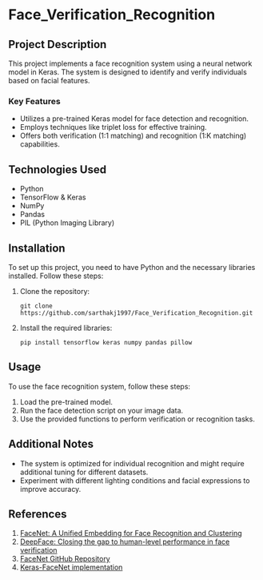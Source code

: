 # Face_Verification_Recognition


## Project Description
This project implements a face recognition system using a neural network model in Keras. The system is designed to identify and verify individuals based on facial features.

### Key Features
- Utilizes a pre-trained Keras model for face detection and recognition.
- Employs techniques like triplet loss for effective training.
- Offers both verification (1:1 matching) and recognition (1:K matching) capabilities.

## Technologies Used
- Python
- TensorFlow & Keras
- NumPy
- Pandas
- PIL (Python Imaging Library)

## Installation
To set up this project, you need to have Python and the necessary libraries installed. Follow these steps:

1. Clone the repository:
   ```
   git clone https://github.com/sarthakj1997/Face_Verification_Recognition.git
   ```
2. Install the required libraries:
   ```
   pip install tensorflow keras numpy pandas pillow
   ```

## Usage
To use the face recognition system, follow these steps:

1. Load the pre-trained model.
2. Run the face detection script on your image data.
3. Use the provided functions to perform verification or recognition tasks.

## Additional Notes
- The system is optimized for individual recognition and might require additional tuning for different datasets.
- Experiment with different lighting conditions and facial expressions to improve accuracy.

## References
1. [FaceNet: A Unified Embedding for Face Recognition and Clustering](https://arxiv.org/pdf/1503.03832.pdf)
2. [DeepFace: Closing the gap to human-level performance in face verification](https://research.fb.com/wp-content/uploads/2016/11/deepface-closing-the-gap-to-human-level-performance-in-face-verification.pdf)
3. [FaceNet GitHub Repository](https://github.com/davidsandberg/facenet)
4. [Keras-FaceNet implementation](https://machinelearningmastery.com/how-to-develop-a-face-recognition-system-using-facenet-in-keras-and-an-svm-classifier/)
